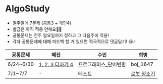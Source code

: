 # AlgoStudy

- 일주일에 7문제 (공통3 + 개인4)
- 벌금은 아직 적용 안해요😵‍💫
- 공통문제는 전주 일요일까지 정하고 그 다음주에 적용!
- 각자 공통문제에 대해 피드백 할 거 있으면 적극적으로 댓글달기! 😃🎶

|공통문제|혜진|수민|희병|
|------|---|---|---|
|6/24~6/30|[1, 2, 3 더하기 4](https://www.acmicpc.net/problem/15989)|프로그래머스_단어변환|boj_1647|
|7/1~7/7|-|테스트|[로봇 청소기](https://www.acmicpc.net/problem/4991)|
